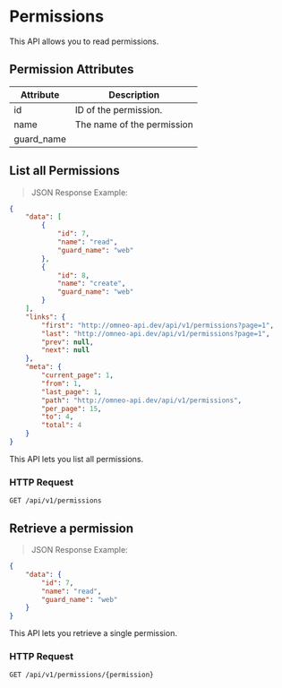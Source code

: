 # Permissions

This API allows you to read permissions.

## Permission Attributes

| Attribute  | Description                | 
|------------|----------------------------|
| id         | ID of the permission.      |
| name       | The name of the permission |
| guard_name |                            |



## List all Permissions

> JSON Response Example:
                
```json
{
    "data": [
        {
            "id": 7,
            "name": "read",
            "guard_name": "web"
        },
        {
            "id": 8,
            "name": "create",
            "guard_name": "web"
        }
    ],
    "links": {
        "first": "http://omneo-api.dev/api/v1/permissions?page=1",
        "last": "http://omneo-api.dev/api/v1/permissions?page=1",
        "prev": null,
        "next": null
    },
    "meta": {
        "current_page": 1,
        "from": 1,
        "last_page": 1,
        "path": "http://omneo-api.dev/api/v1/permissions",
        "per_page": 15,
        "to": 4,
        "total": 4
    }
}
```

This API lets you list all permissions.

### HTTP Request

`GET /api/v1/permissions`



## Retrieve a permission

> JSON Response Example:
                
```json
{
    "data": {
        "id": 7,
        "name": "read",
        "guard_name": "web"
    }
}
```

This API lets you retrieve a single permission.

### HTTP Request

`GET /api/v1/permissions/{permission}`